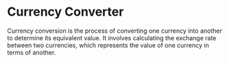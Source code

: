 # Currency Converter
Currency conversion is the process of converting one currency into another to determine its equivalent value. It involves calculating the exchange rate between two currencies, which represents the value of one currency in terms of another.
